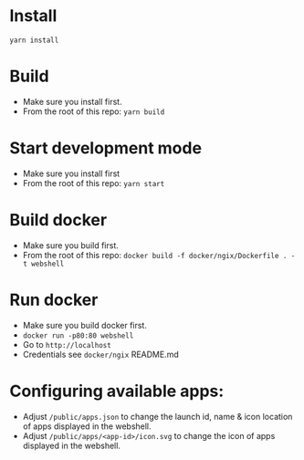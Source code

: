 # Install
`yarn install`

# Build
- Make sure you install first.
- From the root of this repo: `yarn build`

# Start development mode
- Make sure you install first
- From the root of this repo: `yarn start`

# Build docker
- Make sure you build first.
- From the root of this repo: `docker build -f docker/ngix/Dockerfile . -t webshell`

# Run docker
- Make sure you build docker first.
- `docker run -p80:80 webshell`
- Go to `http://localhost`
- Credentials see `docker/ngix` README.md

# Configuring available apps:
- Adjust `/public/apps.json` to change the launch id, name & icon location of apps displayed in the webshell.
- Adjust `/public/apps/<app-id>/icon.svg` to change the icon of apps displayed in the webshell.
